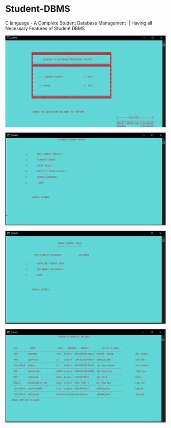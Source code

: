 # Student-DBMS
C language - A Complete Student Database Management || Having all Necessary Features of Student DBMS


![WELCOME](/Screenshot/Capture1.PNG)

![WELCOME](/Screenshot/Capture2.PNG)

![WELCOME](/Screenshot/Capture3.PNG)

![WELCOME](/Screenshot/Capture4.PNG)

